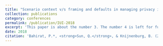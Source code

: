 ```yaml
---
title: "Scenario context v/s framing and defaults in managing privacy in household IoT"
collection: publications
category: conferences
permalink: /publication/IUI-2018
excerpt: 'This paper is about the number 3. The number 4 is left for future work.'
date: 2018
citation: 'Bahirat, P.*, <strong>Sun, Q.</strong>, & Knijnenburg, B. (2018). Scenario context v/s framing and defaults in managing privacy in household IoT. <I>Proceedings of the 23rd International Conference on Intelligent User Interfaces Companion</I>. 1-2. https://doi.org/10.1145/3180308.3180372'
---
```


